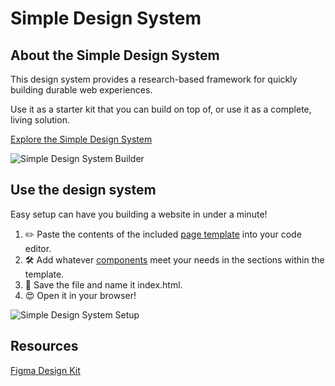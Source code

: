 # Simple Design System

## About the Simple Design System

This design system provides a research-based framework for quickly building durable web experiences.

Use it as a starter kit that you can build on top of, or use it as a complete, living solution.

<a href="https://simpledesignsystem.io" rel="noopener noreferrer nofollow" target="_blank">Explore the Simple Design System</a>

![Simple Design System Builder](https://raw.githubusercontent.com/glenn-sorrentino/design-system/main/assets/examples/builder.gif)

## Use the design system

Easy setup can have you building a website in under a minute!

1. ✏️  Paste the contents of the included <a href="https://raw.githubusercontent.com/glenn-sorrentino/design-system/main/components/page-template/html/page-template.html" rel="noopener noreferrer nofollow" target="_blank">page template</a> into your code editor.
2. 🛠  Add whatever <a href="https://github.com/glenn-sorrentino/design-system/blob/main/components" rel="noopener noreferrer nofollow" target="_blank">components</a> meet your needs in the sections within the template.
3. 💾  Save the file and name it index.html.
4. 😍  Open it in your browser!

![Simple Design System Setup](https://raw.githubusercontent.com/glenn-sorrentino/design-system/main/assets/examples/design-system-setup.gif)

## Resources

<a href="https://www.figma.com/file/NAqQuqB1mt4Oix3Sdyhr4L/Simple-Design-System-Kit?node-id=5%3A2362" rel="noopener noreferrer nofollow" target="_blank">Figma Design Kit</a>
